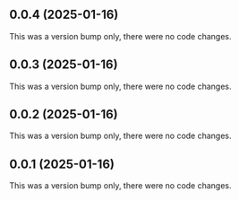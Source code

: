 ## 0.0.4 (2025-01-16)

This was a version bump only, there were no code changes.

## 0.0.3 (2025-01-16)

This was a version bump only, there were no code changes.

## 0.0.2 (2025-01-16)

This was a version bump only, there were no code changes.

## 0.0.1 (2025-01-16)

This was a version bump only, there were no code changes.